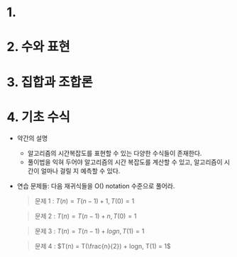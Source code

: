 # 1.  
# 2. 수와 표현
# 3. 집합과 조합론
# 4. 기초 수식
- 약간의 설명
  - 알고리즘의 시간복잡도를 표현할 수 있는 다양한 수식들이 존재한다.
  - 풀이법을 익혀 두어야 알고리즘의 시간 복잡도를 계산할 수 있고, 알고리즘이 시간이 얼마나 걸릴 지 예측할 수 있다.

- 연습 문제들: 다음 재귀식들을 O() notation 수준으로 풀어라.
  > 문제 1 : $T(n) = T(n-1) + 1, T(0) = 1$

  > 문제 2 : $T(n) = T(n-1) + n, T(0) = 1$

  > 문제 3 : $T(n) = T(n-1) + logn, T(1) = 1$
  
  > 문제 4 : $T(n) = T(\frac{n}{2}) + logn, T(1) = 1$